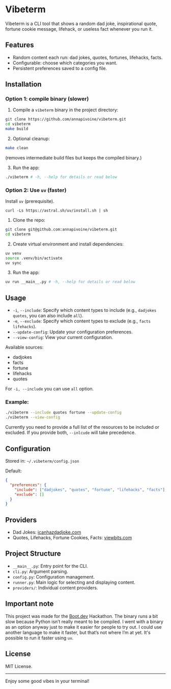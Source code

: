 # Vibeterm

Vibeterm is a CLI tool that shows a random dad joke, inspirational quote, fortune cookie message, lifehack, or useless fact whenever you run it.

## Features

- Random content each run: dad jokes, quotes, fortunes, lifehacks, facts.
- Configurable: choose which categories you want.
- Persistent preferences saved to a config file.

## Installation

### Option 1: compile binary (slower)

1. Compile a `vibeterm` binary in the project directory:

```sh
git clone https://github.com/annapivoine/vibeterm.git
cd vibeterm
make build
```

2. Optional cleanup:

```sh
make clean
```

(removes intermediate build files but keeps the compiled binary.)

3. Run the app:

```sh
./vibeterm # -h, --help for details or read below
```

### Option 2: Use `uv` (faster)

Install `uv` (prerequisite).

```
curl -Ls https://astral.sh/uv/install.sh | sh
```

1. Clone the repo:

```sh
git clone git@github.com:annapivoine/vibeterm.git
cd vibeterm
```

2. Create virtual environment and install dependencies:

```sh
uv venv
source .venv/bin/activate
uv sync
```

3. Run the app:

```sh
uv run __main__.py # -h, --help for details or read below
```

## Usage

- `-i`, `--include`: Specify which content types to include (e.g., `dadjokes quotes`, you can also include `all`).
- `-e`, `--exclude`: Specify which content types to exclude (e.g., `facts lifehacks`).
- `--update-config`: Update your configuration preferences.
- `--view-config`: View your current configuration.

Available sources:
- dadjokes
- facts
- fortune
- lifehacks
- quotes

For `-i, --include` you can use `all` option.

### Example:

```sh
./vibeterm --include quotes fortune --update-config
./vibeterm --view-config
```
Currently you need to provide a full list of the resources to be included or excluded. If you provide both, `--inlcude` will take precedence.

## Configuration

Stored in:
`~/.vibeterm/config.json`

Default:

```json
{
  "preferences": {
    "include": ["dadjokes", "quotes", "fortune", "lifehacks", "facts"],
    "exclude": []
  }
}
```

## Providers

- Dad Jokes: [icanhazdadjoke.com](https://icanhazdadjoke.com/)
- Quotes, Lifehacks, Fortune Cookies, Facts: [viewbits.com](https://viewbits.com/)

## Project Structure

- `__main__.py`: Entry point for the CLI.
- `cli.py`: Argument parsing.
- `config.py`: Configuration management.
- `runner.py`: Main logic for selecting and displaying content.
- `providers/`: Individual content providers.

## Important note

This project was made for the [Boot.dev](https://www.boot.dev/) Hackathon.
The binary runs a bit slow because Python isn’t really meant to be compiled. I went with a binary as an option anyway just to make it easier for people to try out. I could use another language to make it faster, but that’s not where I’m at yet.
It's possible to run it faster using `uv`.

## License

MIT License.

---

Enjoy some good vibes in your terminal!
